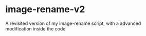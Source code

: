 # image-rename-v2
A revisited version of my image-rename script, with a advanced modification inside the code
